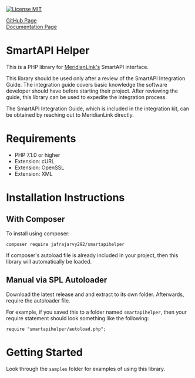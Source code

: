[![License MIT](https://img.shields.io/github/license/jafrajarvy292/smartapihelper)](https://opensource.org/licenses/MIT)

[GitHub Page](https://github.com/jafrajarvy292/smartapihelper)  
[Documentation Page](https://sample.asuscomm.com/smartapihelper_documentation/html)

# SmartAPI Helper
This is a PHP library for [MeridianLink's](http://www.meridianlink.com) SmartAPI interface.

This library should be used only after a review of the SmartAPI Integration Guide. The integration guide covers basic knowledge the software developer should have before starting their project. After reviewing the guide, this library can be used to expedite the integration process.

The SmartAPI Integration Guide, which is included in the integration kit, can be obtained by reaching out to MeridianLink directly.

# Requirements
- PHP 7.1.0 or higher
- Extension: cURL
- Extension: OpenSSL
- Extension: XML

# Installation Instructions
## With Composer
To install using composer:

    composer require jafrajarvy292/smartapihelper

If composer's autoload file is already included in your project, then this library will automatically be loaded.
## Manual via SPL Autoloader
Download the latest release and and extract to its own folder. Afterwards, require the autoloader file.

For example, if you saved this to a folder named `smartapihelper`, then your require statement should look something like the following:

    require "smartapihelper/autoload.php";

# Getting Started
Look through the `samples` folder for examples of using this library.